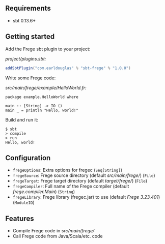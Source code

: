 ## Requirements

* sbt 0.13.6+

## Getting started

Add the Frege sbt plugin to your project:

*project/plugins.sbt:*

```scala
addSbtPlugin("com.earldouglas" % "sbt-frege" % "1.0.0")
```

Write some Frege code:

*src/main/frege/example/HelloWorld.fr:*

```frege
package example.HelloWorld where

main :: [String] -> IO ()
main _ = println "Hello, world!"
```

Build and run it:

```
$ sbt
> compile
> run
Hello, world!
```

## Configuration

* `fregeOptions`: Extra options for fregec (`Seq[String]`)
* `fregeSource`: Frege source directory (default *src/main/frege/*)
  (`File`)
* `fregeTarget`: Frege target directory (default *target/frege/*)
  (`File`)
* `fregeCompiler`: Full name of the Frege compiler (default
  *frege.compiler.Main*) (`String`)
* `fregeLibrary`: Frege library (fregec.jar) to use (default *Frege
  3.23.401*) (`ModuleID`)

## Features

* Compile Frege code in *src/main/frege/*
* Call Frege code from Java/Scala/etc. code
